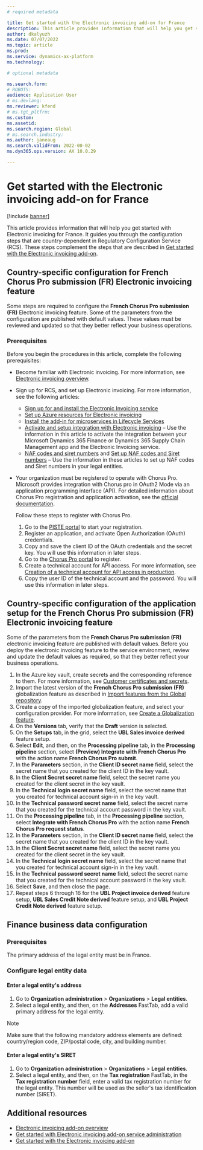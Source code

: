 ```yaml
---
# required metadata

title: Get started with the Electronic invoicing add-on for France
description: This article provides information that will help you get started with the Electronic invoicing add-on for France.
author: dkalyuzh
ms.date: 07/07/2022
ms.topic: article
ms.prod: 
ms.service: dynamics-ax-platform
ms.technology: 

# optional metadata

ms.search.form: 
# ROBOTS: 
audience: Application User
# ms.devlang: 
ms.reviewer: kfend
# ms.tgt_pltfrm: 
ms.custom: 
ms.assetid: 
ms.search.region: Global
# ms.search.industry: 
ms.author: janeaug
ms.search.validFrom: 2022-00-02
ms.dyn365.ops.version: AX 10.0.29

---
```


# Get started with the Electronic invoicing add-on for France

[!include [banner](../includes/banner.md)]

This article provides information that will help you get started with Electronic invoicing for France. It guides you through the configuration steps that are country-dependent in Regulatory Configuration Service (RCS). These steps complement the steps that are described in [Get started with the Electronic invoicing add-on](e-invoicing-get-started.md).

## Country-specific configuration for French Chorus Pro submission (FR) Electronic invoicing feature

Some steps are required to configure the **French Chorus Pro submission (FR)** Electronic invoicing feature. Some of the parameters from the configuration are published with default values. These values must be reviewed and updated so that they better reflect your business operations.

### Prerequisites

Before you begin the procedures in this article, complete the following prerequisites:

- Become familiar with Electronic invoicing. For more information, see [Electronic invoicing overview](e-invoicing-service-overview.md).
- Sign up for RCS, and set up Electronic invoicing. For more information, see the following articles:

    - [Sign up for and install the Electronic Invoicing service](e-invoicing-sign-up-install.md)
    - [Set up Azure resources for Electronic invoicing](e-invoicing-set-up-azure-resources.md)
    - [Install the add-in for microservices in Lifecycle Services](e-invoicing-install-add-in-microservices-lcs.md)
    - [Activate and setup integration with Electronic invoicing](e-invoicing-activate-setup-integration.md) – Use the information in this article to activate the integration between your Microsoft Dynamics 365 Finance or Dynamics 365 Supply Chain Management app and the Electronic Invoicing service.
    - [NAF codes and siret numbers](emea-fra-naf-codes-siret-numbers.md) and [Set up NAF codes and Siret numbers](tasks/fr-00003-naf-codes-siret-numbers.md) – Use the information in these articles to set up NAF codes and Siret numbers in your legal entities. 

- Your organization must be registered to operate with Chorus Pro. Microsoft provides integration with Chorus pro in OAuth2 Mode via an application programming interface (API). For detailed information about Chorus Pro registration and application activation, see the [official documentation](https://communaute.chorus-pro.gouv.fr/documentation/help-for-api-developers-in-oauth2-mode/).

    Follow these steps to register with Chorus Pro.

    1. Go to the [PISTE portal](https://piste.gouv.fr/en/component/apiportal/registration) to start your registration. 
    2. Register an application, and activate Open Authorization (OAuth) credentials.
    3. Copy and save the client ID of the OAuth credentials and the secret key. You will use this information in later steps.
    4. Go to the [Chorus Pro portal](https://portail.chorus-pro.gouv.fr/aife_csm/?id=aife_enrollment) to register. 
    5. Create a technical account for API access. For more information, see [Creation of a technical account for API access in production](https://communaute.chorus-pro.gouv.fr/documentation/creation-of-a-technical-account-for-an-api-access-in-production/).
    6. Copy the user ID of the technical account and the password. You will use this information in later steps.

## Country-specific configuration of the application setup for the French Chorus Pro submission (FR) Electronic invoicing feature

Some of the parameters from the **French Chorus Pro submission (FR)** electronic invoicing feature are published with default values. Before you deploy the electronic invoicing feature to the service environment, review and update the default values as required, so that they better reflect your business operations.

1. In the Azure key vault, create secrets and the corresponding reference to them. For more information, see [Customer certificates and secrets](e-invoicing-customer-certificates-secrets.md).
2. Import the latest version of the **French Chorus Pro submission (FR)** globalization feature as described in [Import features from the Global repository](e-invoicing-import-feature-global-repository.md).
3. Create a copy of the imported globalization feature, and select your configuration provider. For more information, see [Create a Globalization feature](e-invoicing-create-new-globalization-feature.md).
4. On the **Versions** tab, verify that the **Draft** version is selected.
5. On the **Setups** tab, in the grid, select the **UBL Sales invoice derived** feature setup.
6. Select **Edit**, and then, on the **Processing pipeline** tab, in the **Processing pipeline** section, select **(Preview) Integrate with French Chorus Pro** with the action name **French Chorus Pro submit**.
7. In the **Parameters** section, in the **Client ID secret name** field, select the secret name that you created for the client ID in the key vault.
8. In the **Client Secret secret name** field, select the secret name you created for the client secret in the key vault.
9. In the **Technical login secret name** field, select the secret name that you created for technical account sign-in in the key vault.
10. In the **Technical password secret name** field, select the secret name that you created for the technical account password in the key vault.
11. On the **Processing pipeline** tab, in the **Processing pipeline** section, select **Integrate with French Chorus Pro** with the action name **French Chorus Pro request status**.
12. In the **Parameters** section, in the **Client ID secret name** field, select the secret name that you created for the client ID in the key vault.
13. In the **Client Secret secret name** field, select the secret name you created for the client secret in the key vault.
14. In the **Technical login secret name** field, select the secret name that you created for technical account sign-in in the key vault.
15. In the **Technical password secret name** field, select the secret name that you created for the technical account password in the key vault.
16. Select **Save**, and then close the page.
17. Repeat steps 6 through 16 for the **UBL Project invoice derived** feature setup, **UBL Sales Credit Note derived** feature setup, and **UBL Project Credit Note derived** feature setup.

## Finance business data configuration

### Prerequisites

The primary address of the legal entity must be in France.

### Configure legal entity data

#### Enter a legal entity's address

1. Go to **Organization administration** \> **Organizations** \> **Legal entities**.
2. Select a legal entity, and then, on the **Addresses** FastTab, add a valid primary address for the legal entity.

> [!NOTE]
> Make sure that the following mandatory address elements are defined: country/region code, ZIP/postal code, city, and building number.

#### Enter a legal entity's SIRET 

1. Go to **Organization administration** \> **Organizations** \> **Legal entities**.
2. Select a legal entity, and then, on the **Tax registration** FastTab, in the **Tax registration number** field, enter a valid tax registration number for the legal entity. This number will be used as the seller's tax identification number (SIRET).

## Additional resources

- [Electronic invoicing add-on overview](e-invoicing-service-overview.md)
- [Get started with Electronic invoicing add-on service administration](e-invoicing-get-started-service-administration.md)
- [Get started with the Electronic invoicing add-on](e-invoicing-get-started.md)
